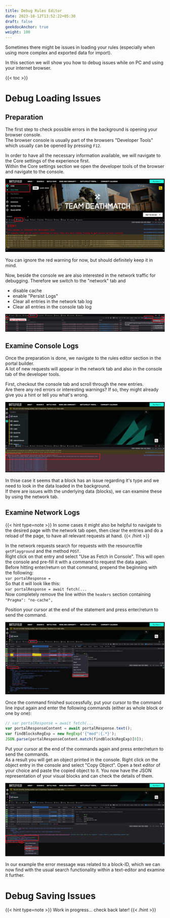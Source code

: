 ```yaml
---
title: Debug Rules Editor
date: 2023-10-12T13:52:22+05:30
draft: false
geekdocAnchor: true
weight: 100
---
```


Sometimes there might be issues in loading your rules (especially when using more complex and exported data for import).

In this section we will show you how to debug issues while on PC and using your internet browser.

{{< toc >}}

# Debug Loading Issues

## Preparation

The first step to check possible errors in the background is opening your browser console.  
The browser console is usually part of the browsers "Developer Tools" which usually can be opened by pressing `F12`.

In order to have all the necessary information available, we will navigate to the Core settings of the experience first.  
Within the Core settings section we open the developer tools of the browser and navigate to the console.

![step 01](images/step_01.png)

You can ignore the red warning for now, but should definitely keep it in mind.

Now, beside the console we are also interested in the network traffic for debugging. Therefore we switch to the "network" tab and

- disable cache
- enable "Persist Logs"
- Clear all entries in the network tab log
- Clear all entries in the console tab log

![step 02](images/step_02.png)

## Examine Console Logs

Once the preparation is done, we navigate to the rules editor section in the portal builder.  
A lot of new requests will appear in the network tab and also in the console tab of the developer tools.

First, checkout the console tab and scroll through the new entries.  
Are there any red errors or interesting warnings? If so, they might already give you a hint or tell you what's wrong.

![step 03](images/step_03.png)

In thise case it seems that a block has an issue regarding it's type and we need to look in the data loaded in the background.  
If there are issues with the underlying data (blocks), we can examine these by using the network tab.

## Examine Network Logs

{{< hint type=note >}}
In some cases it might also be helpful to navigate to the desired page with the network tab open, then clear the entries and do a reload of the page, to have all relevant requests at hand.
{{< /hint >}}

In the network requests search for requests with the resource/file `getPlayground` and the method `POST`.  
Right click on that entry and select "Use as Fetch in Console". This will open the console and pre-fill it with a command to request the data again.  
Before hitting enter/return on that command, prepend the beginning with the following:  
`var portalResponse =`  
So that it will look like this:  
`var portalResponse = await fetch(...`  
Now completely remove the line within the `headers` section containing `"Pragma": "no-cache",`

Position your cursor at the end of the statement and press enter/return to send the command.

![step 04](images/step_04.png)

Once the command finished successfully, put your cursor to the command line input again and enter the following commands (either as whole block or one by one):

```javascript
// var portalResponse = await fetch(...
var portalResponseContent = await portalResponse.text();
var findBlocksRegExp = new RegExp('{"mod":{.*}');
JSON.parse(portalResponseContent.match(findBlocksRegExp)[0]);
```

Put your cursor at the end of the commands again and press enter/return to send the commands.  
As a result you will get an object printed in the console. Right click on the object entry in the console and select "Copy Object".
Open a text editor of your choice and paste the copied object to it.
You now have the JSON representation of your visual blocks and can check the details of them.

![step 05](images/step_05.png)

In our example the error message was related to a block-ID, which we can now find with the usual search functionality within a text-editor and examine it further.

# Debug Saving Issues

{{< hint type=note >}}
Work in progress... check back later!
{{< /hint >}}
